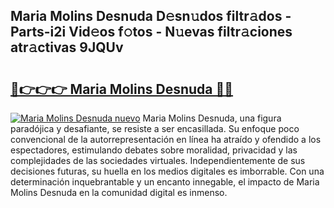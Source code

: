 ## Maria Molins Desnuda D𝚎sn𝚞dos filtr𝚊dos - Parts-i2i Vid𝚎os f𝚘tos - N𝚞evas filtr𝚊ciones atr𝚊ctivas 9JQUv

# <h2><a href="http://mb56es.tromn.icu/?c=Maria+Molins+Desnuda">🔗👉👉👉 Maria Molins Desnuda 🔗🔗</a></h2>

[![Maria Molins Desnuda nuevo](https://i.imgur.com/pEAQMta.gif)](http://mb56es.tromn.icu/?c=Maria+Molins+Desnuda)
Maria Molins Desnuda, una figura paradójica y desafiante, se resiste a ser encasillada. Su enfoque poco convencional de la autorrepresentación en línea ha atraído y ofendido a los espectadores, estimulando debates sobre moralidad, privacidad y las complejidades de las sociedades virtuales. Independientemente de sus decisiones futuras, su huella en los medios digitales es imborrable. Con una determinación inquebrantable y un encanto innegable, el impacto de Maria Molins Desnuda en la comunidad digital es inmenso.
